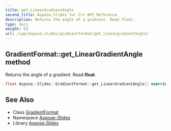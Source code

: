 ```yaml
---
title: get_LinearGradientAngle
second_title: Aspose.Slides for C++ API Reference
description: Returns the angle of a gradient. Read float.
type: docs
weight: 53
url: /cpp/aspose.slides/gradientformat/get_lineargradientangle/
---
```

## GradientFormat::get_LinearGradientAngle method


Returns the angle of a gradient. Read **float**.

```cpp
float Aspose::Slides::GradientFormat::get_LinearGradientAngle() override
```

## See Also

* Class [GradientFormat](../)
* Namespace [Aspose::Slides](../../)
* Library [Aspose.Slides](../../../)
